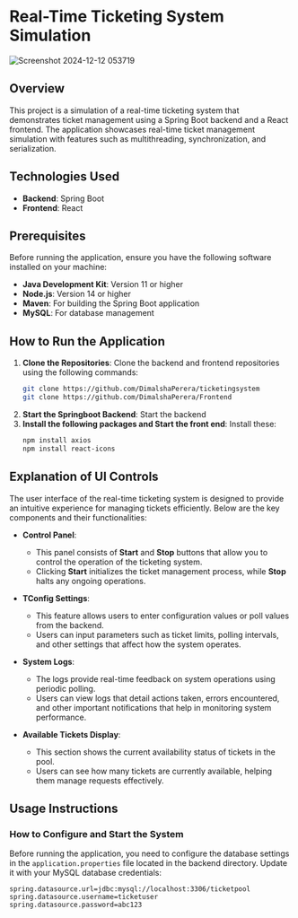 # Real-Time Ticketing System Simulation


![Screenshot 2024-12-12 053719](https://github.com/user-attachments/assets/06107493-e111-4be8-82ba-1e6dd93832cf)

## Overview
This project is a simulation of a real-time ticketing system that demonstrates ticket management using a Spring Boot backend and a React frontend. The application showcases real-time ticket management simulation with features such as multithreading, synchronization, and serialization.

## Technologies Used
- **Backend**: Spring Boot
- **Frontend**: React

## Prerequisites
Before running the application, ensure you have the following software installed on your machine:
- **Java Development Kit**: Version 11 or higher
- **Node.js**: Version 14 or higher
- **Maven**: For building the Spring Boot application
- **MySQL**: For database management

## How to Run the Application

1. **Clone the Repositories**:
   Clone the backend and frontend repositories using the following commands:
   ```bash
   git clone https://github.com/DimalshaPerera/ticketingsystem
   git clone https://github.com/DimalshaPerera/Frontend

1. **Start the Springboot Backend**:
   Start the backend
1. **Install the following packages and Start the front end**:
   Install these:
   ```bash
   npm install axios
   npm install react-icons

## Explanation of UI Controls
  

The user interface of the real-time ticketing system is designed to provide an intuitive experience for managing tickets efficiently. Below are the key components and their functionalities:

- **Control Panel**: 
  - This panel consists of **Start** and **Stop** buttons that allow you to control the operation of the ticketing system. 
  - Clicking **Start** initializes the ticket management process, while **Stop** halts any ongoing operations.

- **TConfig Settings**: 
  - This feature allows users to enter configuration values or poll values from the backend.
  - Users can input parameters such as ticket limits, polling intervals, and other settings that affect how the system operates.

- **System Logs**: 
  - The logs provide real-time feedback on system operations using periodic polling.
  - Users can view logs that detail actions taken, errors encountered, and other important notifications that help in monitoring system performance.

- **Available Tickets Display**: 
  - This section shows the current availability status of tickets in the pool.
  - Users can see how many tickets are currently available, helping them manage requests effectively.


## Usage Instructions

### How to Configure and Start the System

Before running the application, you need to configure the database settings in the `application.properties` file located in the backend directory. Update it with your MySQL database credentials:

```properties
spring.datasource.url=jdbc:mysql://localhost:3306/ticketpool
spring.datasource.username=ticketuser
spring.datasource.password=abc123

